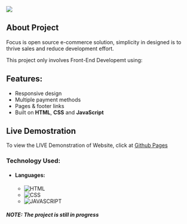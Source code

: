 <img src="https://github.com/Kumar-laxmi/FOCUS_Website/blob/master/SCREEN%20SHOTS/FOCUS%20Website-banner.png" />

## About Project
<p> Focus is open source e-commerce solution, simplicity in designed is to thrive sales and reduce development effort. </p>
<p> This project only involves Front-End Developemt using: </p>

## Features:
<ul>
  <li> Responsive design </li>
  <li> Multiple payment methods </li>
  <li> Pages & footer links </li>
  <li> Built on <strong>HTML</strong>, <strong>CSS</strong> and <strong>JavaScript</strong> </li>
</ul>

## Live Demostration

<p> To view the LIVE Demonstration of Website, click at <a href="https://kumar-laxmi.github.io/E-Commerse-Website/">Github Pages</a></p>

### Technology Used:
- #### Languages:
  - ![HTML](https://img.shields.io/badge/HTML5-E34F26?style=for-the-badge&logo=html5&logoColor=white)
  - ![CSS](https://img.shields.io/badge/CSS3-1572B6?style=for-the-badge&logo=css3&logoColor=white)
  - ![JAVASCRIPT](https://img.shields.io/badge/JavaScript-323330?style=for-the-badge&logo=javascript&logoColor=F7DF1E)

##### NOTE: The project is still in progress
